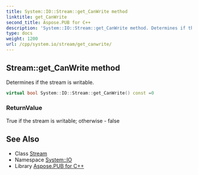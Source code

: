 ```yaml
---
title: System::IO::Stream::get_CanWrite method
linktitle: get_CanWrite
second_title: Aspose.PUB for C++
description: 'System::IO::Stream::get_CanWrite method. Determines if the stream is writable in C++.'
type: docs
weight: 1200
url: /cpp/system.io/stream/get_canwrite/
---
```

## Stream::get_CanWrite method


Determines if the stream is writable.

```cpp
virtual bool System::IO::Stream::get_CanWrite() const =0
```


### ReturnValue

True if the stream is writable; otherwise - false

## See Also

* Class [Stream](../)
* Namespace [System::IO](../../)
* Library [Aspose.PUB for C++](../../../)
